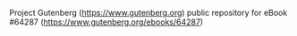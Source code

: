 Project Gutenberg (https://www.gutenberg.org) public repository for
eBook #64287 (https://www.gutenberg.org/ebooks/64287)
